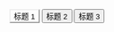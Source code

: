<div id="demoTabs3">
  <style>
    #demoTabsHeader .layui-btn.layui-this{border-color: #eee; color: #000; background: none;}
    #demoTabsBody .test-item{display: none;}
  </style>
  <div class="layui-btn-container" id="demoTabsHeader">
    <button class="layui-btn layui-this">标题 1</button>
    <button class="layui-btn">标题 2</button>
    <button class="layui-btn">标题 3</button>
  </div>
  <div class="layui-panel layui-padding-3" id="demoTabsBody">
    <div class="test-item layui-show">内容 111</div>
    <div class="test-item">内容 222</div>
    <div class="test-item">内容 333</div>
  </div>
</div>

<!-- import layui -->
<script>
layui.use(function(){
  var tabs = layui.tabs;

  // 给任意元素绑定 Tab 功能
  tabs.render({
    elem: '#demoTabs3',
    header: ['#demoTabsHeader', '>button'],
    body: ['#demoTabsBody', '>.test-item']
  });
});
</script>
